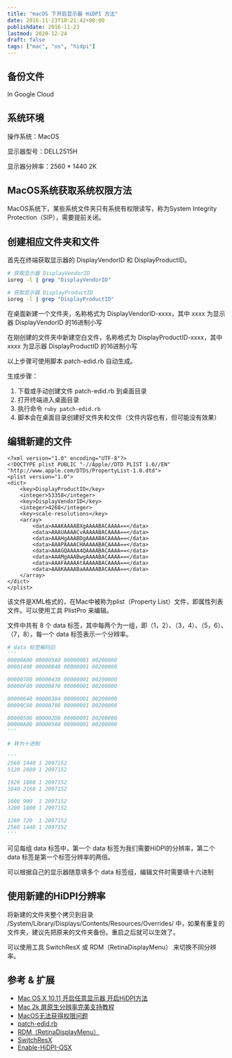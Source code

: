 ```yaml
---
title: "macOS 下开启显示器 HiDPI 方法"
date: 2016-11-23T10:21:42+08:00
publishdate: 2016-11-23
lastmod: 2020-12-24
draft: false
tags: ["mac", "os", "hidpi"]
---
```

## 备份文件
In Google Cloud

## 系统环境
操作系统：MacOS

显示器型号：DELL2515H

显示器分辨率：2560 * 1440 2K

## MacOS系统获取系统权限方法
MacOS系统下，某些系统文件夹只有系统有权限读写，称为System Integrity Protection（SIP），需要提前关闭。

## 创建相应文件夹和文件
首先在终端获取显示器的 DisplayVendorID 和 DisplayProductID。
```bash
# 获取显示器 DisplayVendorID
ioreg -l | grep "DisplayVendorID"

# 获取显示器 DisplayProductID
ioreg -l | grep "DisplayProductID"
```

在桌面新建一个文件夹，名称格式为 DisplayVendorID-xxxx，其中 xxxx 为显示器 DisplayVendorID 的16进制小写

在刚创建的文件夹中新建空白文件，名称格式为 DisplayProductID-xxxx，其中 xxxx 为显示器 DisplayProductID 的16进制小写

以上步骤可使用脚本 patch-edid.rb 自动生成。

生成步骤：
1. 下载或手动创建文件 patch-edid.rb 到桌面目录
2. 打开终端进入桌面目录
3. 执行命令 `ruby patch-edid.rb`
4. 脚本会在桌面目录创建好文件夹和文件（文件内容也有，但可能没有效果）

## 编辑新建的文件
```
<?xml version="1.0" encoding="UTF-8"?>
<!DOCTYPE plist PUBLIC "-//Apple//DTD PLIST 1.0//EN" "http://www.apple.com/DTDs/PropertyList-1.0.dtd">
<plist version="1.0">
<dict>
    <key>DisplayProductID</key>
    <integer>53358</integer>
    <key>DisplayVendorID</key>
    <integer>4268</integer>
    <key>scale-resolutions</key>
    <array>
        <data>AAAKAAAABXgAAAABACAAAA==</data>
        <data>AAAUAAAACvAAAAABACAAAA==</data>
        <data>AAAHgAAABDgAAAABACAAAA==</data>
        <data>AAAPAAAACHAAAAABACAAAA==</data>
        <data>AAAGQAAAA4QAAAABACAAAA==</data>
        <data>AAAMgAAABwgAAAABACAAAA==</data>
        <data>AAAFAAAAAtAAAAABACAAAA==</data>
        <data>AAAKAAAABaAAAAABACAAAA==</data>
    </array>
</dict>
</plist>
```
该文件是XML格式的，在Mac中被称为plist（Property List）文件，即属性列表文件。可以使用工具 PlistPro 来编辑。

文件中共有 8 个 data 标签，其中每两个为一组，即（1，2）、（3，4）、（5，6）、（7，8），每一个 data 标签表示一个分辨率。

```python
# data 标签解码后
'''
00000A00 000005A0 00000001 00200000 
00001400 00000B40 00000001 00200000 

00000780 00000438 00000001 00200000 
00000F00 00000870 00000001 00200000 

00000640 00000384 00000001 00200000 
00000C80 00000708 00000001 00200000 

00000500 000002D0 00000001 00200000 
00000A00 000005A0 00000001 00200000 
'''

# 转为十进制

'''
2560 1440 1 2097152
5120 2880 1 2097152

1920 1080 1 2097152
3840 2160 1 2097152

1600 900  1 2097152
3200 1800 1 2097152

1280 720  1 2097152
2560 1440 1 2097152
'''
```
可见每组 data 标签中，第一个 data 标签为我们需要HiDPI的分辨率，第二个 data 标签是第一个标签分辨率的两倍。

可以根据自己的显示器随意填多个 data 标签组，编辑文件时需要填十六进制

## 使用新建的HiDPI分辨率
将新建的文件夹整个拷贝到目录 /System/Library/Displays/Contents/Resources/Overrides/ 中，如果有重复的文件夹，建议先把原来的文件夹备份。重启之后就可以生效了。

可以使用工具 SwitchResX 或 RDM（RetinaDisplayMenu） 来切换不同分辨率。

## 参考 & 扩展
- [Mac OS X 10.11 开启任意显示器 开启HiDPI方法](http://bbs.feng.com/read-htm-tid-9948814.html)
- [Mac 2k 屏原生分辨率完美支持教程](http://bbs.feng.com/read-htm-tid-8937471.html)
- [MacOS无法获得权限问题](https://kouler.com/posts/macos无法获得权限问题/)
- [patch-edid.rb](https://gist.github.com/adaugherity/7435890)
- [RDM（RetinaDisplayMenu）](https://github.com/avibrazil/RDM)
- [SwitchResX](http://download.cnet.com/SwitchResX/3000-2094_4-10558576.html)
- [Enable-HiDPI-OSX](https://github.com/syscl/Enable-HiDPI-OSX)